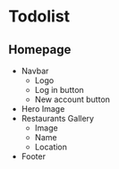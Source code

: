 # Todolist

## Homepage
* Navbar
  * Logo
  * Log in button
  * New account button
* Hero Image
* Restaurants Gallery
  * Image
  * Name
  * Location
* Footer
